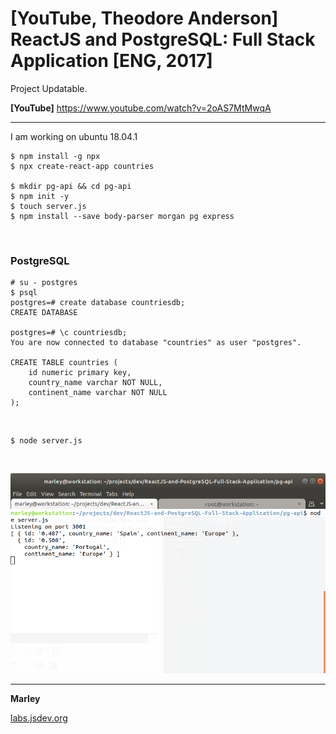 # [YouTube, Theodore Anderson] ReactJS and PostgreSQL: Full Stack Application [ENG, 2017] 

Project Updatable.

**[YouTube]**
https://www.youtube.com/watch?v=2oAS7MtMwqA


---

I am working on ubuntu 18.04.1

    $ npm install -g npx
    $ npx create-react-app countries

    $ mkdir pg-api && cd pg-api
    $ npm init -y 
    $ touch server.js
    $ npm install --save body-parser morgan pg express

<br/>

### PostgreSQL

    # su - postgres
    $ psql
    postgres=# create database countriesdb;
    CREATE DATABASE

    postgres=# \c countriesdb;
    You are now connected to database "countries" as user "postgres".

    CREATE TABLE countries (
        id numeric primary key,
        country_name varchar NOT NULL,
        continent_name varchar NOT NULL
    );


<br/>


    $ node server.js 

<br/>

![Application](/img/pic1.png?raw=true)


---

**Marley**

<a href="https://labs.jsdev.org">labs.jsdev.org</a>